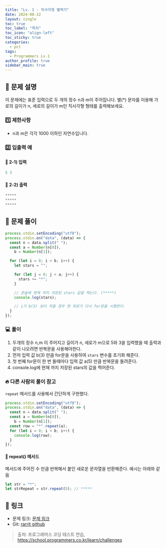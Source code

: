 ```yaml
---
title: "Lv. 1 - 직사각형 별찍기"
date: 2024-08-22
layout: single
toc: true
toc_label: "목차"
toc_icon: "align-left"
toc_sticky: true
categories:
  - pct
tags:
  - Programmers Lv.1
author_profile: true
sidebar_main: true
---
```


## :ledger: 문제 설명

이 문제에는 표준 입력으로 두 개의 정수 n과 m이 주어집니다.
별(\*) 문자를 이용해 가로의 길이가 n, 세로의 길이가 m인 직사각형 형태를 출력해보세요.

### :one: 제한사항

- n과 m은 각각 1000 이하인 자연수입니다.

### :two: 입출력 예

#### :pushpin: 2-1) 입력

```javascript
5 3
```

#### :pushpin: 2-2) 출력

```javascript
*****
*****
*****
```

## :ledger: 문제 풀이

```javascript
process.stdin.setEncoding("utf8");
process.stdin.on("data", (data) => {
  const n = data.split(" ");
  const a = Number(n[0]),
    b = Number(n[1]);

  for (let i = 0; i < b; i++) {
    let stars = "";

    for (let j = 0; j < a; j++) {
      stars += "*";
    }

    // 콘솔에 현재 까지 저장된 stars 값을 찍는다. (*****)
    console.log(stars);

    // i가 b(3) 보다 작을 경우 맨 위로가 다시 for문을 시행한다.
  }
});
```

### :computer: 풀이

1. 두개의 정수 n,m 이 주어지고 길이가 n, 세로가 m으로 5와 3을 입력했을 때 출력과 같이 나오려면 반복문을 사용해야한다.
2. 먼저 입력 값 b(3) 만큼 for문을 사용하여 `stars` 변수를 초기화 해준다.
3. 첫 번째 for문이 한 번 돌때마다 입력 값 a(5) 만큼 반복문을 돌려준다.
4. console.log에 현재 까지 저장된 stars의 값을 찍어준다.

### :fire: 다른 사람의 풀이 참고

`repeat` 메서드를 사용해서 간단하게 구현했다.

```javascript
process.stdin.setEncoding("utf8");
process.stdin.on("data", (data) => {
  const n = data.split(" ");
  const a = Number(n[0]),
    b = Number(n[1]);
  const row = "*".repeat(a);
  for (let i = 0; i < b; i++) {
    console.log(row);
  }
});
```

#### :pushpin: repeat() 메서드

메서드에 주어진 수 만큼 반복해서 붙인 새로운 문자열을 반환해준다. 예시는 아래와 같음

```javascript
let str = "*";
let strRepeat = str.repeat(5); // *****
```

## :link: 링크

- 문제 링크: [문제 링크](https://school.programmers.co.kr/learn/courses/30/lessons/12969)
- Git: [rarrit github](https://github.com/rarrit/programmers-coding-test/tree/main/%ED%94%84%EB%A1%9C%EA%B7%B8%EB%9E%98%EB%A8%B8%EC%8A%A4/1/12969.%E2%80%85%EC%A7%81%EC%82%AC%EA%B0%81%ED%98%95%E2%80%85%EB%B3%84%EC%B0%8D%EA%B8%B0)

> 출처: 프로그래머스 코딩 테스트 연습, https://school.programmers.co.kr/learn/challenges
